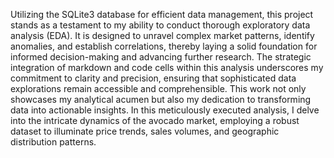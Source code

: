 Utilizing the SQLite3 database for efficient data management, this project stands as a testament to my ability to conduct thorough exploratory data analysis (EDA). It is designed to unravel complex market patterns, identify anomalies, and establish correlations, thereby laying a solid foundation for informed decision-making and advancing further research. The strategic integration of markdown and code cells within this analysis underscores my commitment to clarity and precision, ensuring that sophisticated data explorations remain accessible and comprehensible. This work not only showcases my analytical acumen but also my dedication to transforming data into actionable insights.  In this meticulously executed analysis, I delve into the intricate dynamics of the avocado market, employing a robust dataset to illuminate price trends, sales volumes, and geographic distribution patterns.
